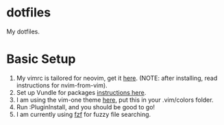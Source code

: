 # dotfiles
My dotfiles.

# Basic Setup
1. My vimrc is tailored for neovim, get it [here](https://github.com/neovim/neovim). (NOTE: after installing, read instructions for nvim-from-vim).
2. Set up Vundle for packages [instructions here](https://github.com/VundleVim/Vundle.vim).
3. I am using the vim-one theme [here](https://github.com/rakr/vim-one), put this in your .vim/colors folder.
4. Run :PluginInstall, and you should be good to go!
5. I am currently using [fzf](https://github.com/junegunn/fzf.vim) for fuzzy file searching.

